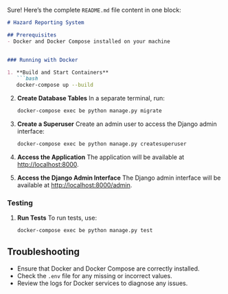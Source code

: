 Sure! Here’s the complete `README.md` file content in one block:

```markdown
# Hazard Reporting System

## Prerequisites
- Docker and Docker Compose installed on your machine


### Running with Docker

1. **Build and Start Containers**
   ```bash
   docker-compose up --build
   ```

2. **Create Database Tables**
   In a separate terminal, run:
   ```bash
   docker-compose exec be python manage.py migrate
   ```

3. **Create a Superuser**
   Create an admin user to access the Django admin interface:
   ```bash
   docker-compose exec be python manage.py createsuperuser
   ```

4. **Access the Application**
   The application will be available at [http://localhost:8000](http://localhost:8000).

5. **Access the Django Admin Interface**
   The Django admin interface will be available at [http://localhost:8000/admin](http://localhost:8000/admin).

### Testing

1. **Run Tests**
   To run tests, use:
   ```bash
   docker-compose exec be python manage.py test
   ```


## Troubleshooting
- Ensure that Docker and Docker Compose are correctly installed.
- Check the `.env` file for any missing or incorrect values.
- Review the logs for Docker services to diagnose any issues.

